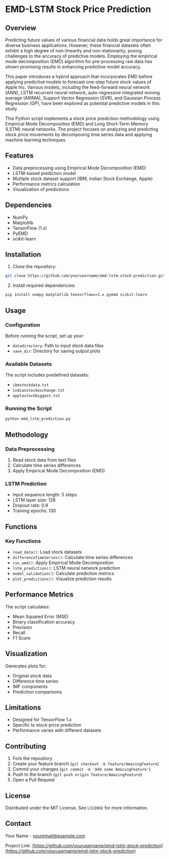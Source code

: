 # EMD-LSTM Stock Price Prediction

## Overview

Predicting future values of various financial data holds great importance for diverse business applications. However, these financial datasets often exhibit a high degree of non-linearity and non-stationarity, posing challenges to the accuracy of predictive models. Employing the empirical mode decomposition (EMD) algorithm for pre-processing raw data has shown promising results in enhancing predictive model accuracy.

This paper introduces a hybrid approach that incorporates EMD before applying predictive models to forecast one-step future stock values of Apple Inc. Various models, including the feed-forward neural network (ANN), LSTM recurrent neural network, auto-regressive integrated moving average (ARIMA), Support Vector Regression (SVR), and Gaussian Process Regression (GP), have been explored as potential predictive models in this study.

This Python script implements a stock price prediction methodology using Empirical Mode Decomposition (EMD) and Long Short-Term Memory (LSTM) neural networks. The project focuses on analyzing and predicting stock price movements by decomposing time series data and applying machine learning techniques.

## Features

- Data preprocessing using Empirical Mode Decomposition (EMD)
- LSTM-based prediction model
- Multiple stock dataset support (IBM, Indian Stock Exchange, Apple)
- Performance metrics calculation
- Visualization of predictions

## Dependencies

- NumPy
- Matplotlib
- TensorFlow (1.x)
- PyEMD
- scikit-learn

## Installation

1. Clone the repository:
```bash
git clone https://github.com/yourusername/emd-lstm-stock-prediction.git
```

2. Install required dependencies:
```bash
pip install numpy matplotlib tensorflow==1.x pyemd scikit-learn
```

## Usage

### Configuration

Before running the script, set up your:
- `datadirectory`: Path to input stock data files
- `save_dir`: Directory for saving output plots

### Available Datasets

The script includes predefined datasets:
- `ibmstockdata.txt`
- `indianstockexchange.txt`
- `applestockbiggest.txt`

### Running the Script

```bash
python emd_lstm_prediction.py
```

## Methodology

### Data Preprocessing
1. Read stock data from text files
2. Calculate time series differences
3. Apply Empirical Mode Decomposition (EMD)

### LSTM Prediction
- Input sequence length: 5 steps
- LSTM layer size: 128
- Dropout rate: 0.9
- Training epochs: 130

## Functions

### Key Functions
- `read_data()`: Load stock datasets
- `differenceTimeSeries()`: Calculate time series differences
- `run_emd()`: Apply Empirical Mode Decomposition
- `lstm_prediction()`: LSTM neural network prediction
- `model_validation()`: Calculate prediction metrics
- `plot_predictions()`: Visualize prediction results

## Performance Metrics

The script calculates:
- Mean Squared Error (MSE)
- Binary classification accuracy
- Precision
- Recall
- F1 Score

## Visualization

Generates plots for:
- Original stock data
- Difference time series
- IMF components
- Prediction comparisons

## Limitations

- Designed for TensorFlow 1.x
- Specific to stock price prediction
- Performance varies with different datasets

## Contributing

1. Fork the repository
2. Create your feature branch (`git checkout -b feature/AmazingFeature`)
3. Commit your changes (`git commit -m 'Add some AmazingFeature'`)
4. Push to the branch (`git push origin feature/AmazingFeature`)
5. Open a Pull Request

## License

Distributed under the MIT License. See `LICENSE` for more information.

## Contact

Your Name - youremail@example.com

Project Link: [https://github.com/yourusername/emd-lstm-stock-prediction](https://github.com/yourusername/emd-lstm-stock-prediction)
